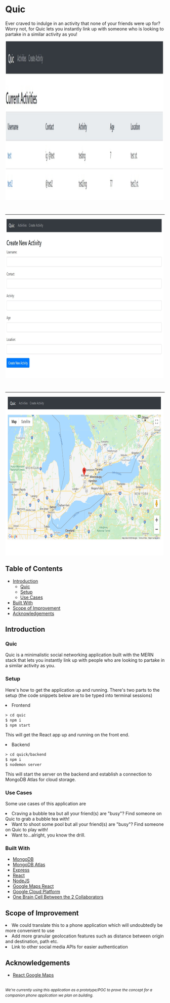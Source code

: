 # Quic

Ever craved to indulge in an activity that none of your friends were up for? Worry not, for Quic lets you instantly link up with someone who is looking to partake in a similar activity as you!

<img src="https://github.com/anishseeniraj/quic/blob/master/src/assets/img/home.jpg" width=500 height=500 align="middle" alt="Home">

<br><hr>

<img src="https://github.com/anishseeniraj/quic/blob/master/src/assets/img/form.jpg" width=500 height=500 align="middle" alt="Form">

<br><hr>

<img src="https://github.com/anishseeniraj/quic/blob/master/src/assets/img/view.jpg" width=500 height=500 align="middle" alt="View">

## Table of Contents

* [Introduction](#introduction)
	* [Quic](#quic)
  * [Setup](#setup)
  * [Use Cases](#use-cases)
* [Built With](#built-with)
* [Scope of Improvement](#scope-of-improvement)
* [Acknowledgements](#acknowledgements)


## Introduction

### Quic
Quic is a minimalistic social networking application built with the MERN stack that lets you instantly link up with people who are looking to partake in a similar activity as you.

### Setup
Here's how to get the application up and running. There's two parts to the setup (the code snippets below are to be typed into terminal sessions)

<li>Frontend</li>

```shell
> cd quic
$ npm i
$ npm start
```
This will get the React app up and running on the front end.

<li>Backend</li>

```shell
> cd quick/backend
$ npm i
$ nodemon server
```
  This will start the server on the backend and establish a connection to MongoDB Atlas for cloud storage.
  
### Use Cases
Some use cases of this application are
<li>Craving a bubble tea but all your friend(s) are "busy"? Find someone on Quic to grab a bubble tea with!</li>
  <li>Want to shoot some pool but all your friend(s) are "busy"? Find someone on Quic to play with!</li>
  <li>Want to...alright, you know the drill.</li>
   

### Built With
* [MongoDB](https://www.mongodb.com/)
* [MongoDB Atlas](https://www.mongodb.com/cloud/atlas)
* [Express](https://expressjs.com/)
* [React](https://reactjs.org/)
* [NodeJS](https://www.nodejs.org/)
* [Google Maps React](https://www.npmjs.com/package/google-maps-react)
* [Google Cloud Platform](https://cloud.google.com/)
* [One Brain Cell Between the 2 Collaborators](https://www.urbandictionary.com/define.php?term=Share%20A%20Braincell)


  
## Scope of Improvement
<li>We could translate this to a phone application which will undoubtedly be more convenient to use</li>
<li>Add more granular geolocation features such as distance between origin and destination, path etc.</li>
<li>Link to other social media APIs for easier authentication</li>


## Acknowledgements
* [React Google Maps](https://scotch.io/tutorials/react-apps-with-the-google-maps-api-and-google-maps-react)

##
<small><i>We're currently using this application as a prototype/POC to prove the concept for a companion phone application we plan on building.</i></small>
